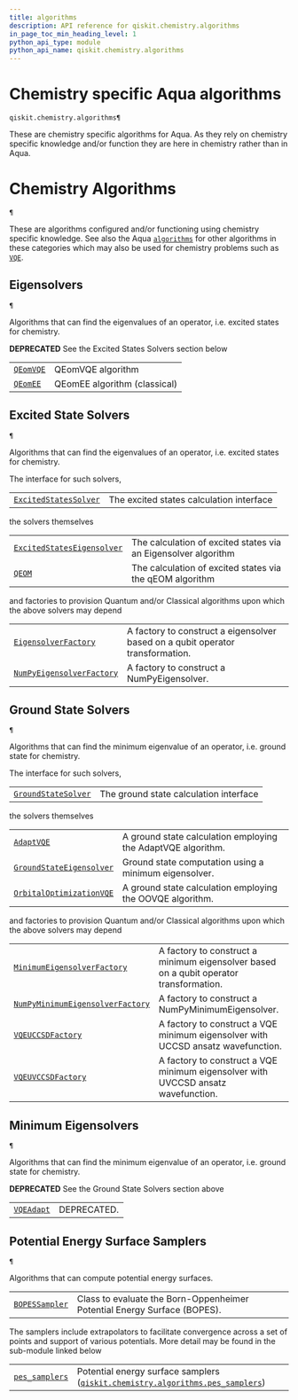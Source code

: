 ```yaml
---
title: algorithms
description: API reference for qiskit.chemistry.algorithms
in_page_toc_min_heading_level: 1
python_api_type: module
python_api_name: qiskit.chemistry.algorithms
---
```


<span id="module-qiskit.chemistry.algorithms" />

<span id="qiskit-chemistry-algorithms" />

# Chemistry specific Aqua algorithms

<span id="module-qiskit.chemistry.algorithms" />

`qiskit.chemistry.algorithms¶`

These are chemistry specific algorithms for Aqua. As they rely on chemistry specific knowledge and/or function they are here in chemistry rather than in Aqua.

# Chemistry Algorithms

<span id="module-qiskit.chemistry.algorithms" />

`¶`

These are algorithms configured and/or functioning using chemistry specific knowledge. See also the Aqua [`algorithms`](qiskit.aqua.algorithms#module-qiskit.aqua.algorithms "qiskit.aqua.algorithms") for other algorithms in these categories which may also be used for chemistry problems such as [`VQE`](qiskit.aqua.algorithms.VQE#qiskit.aqua.algorithms.VQE "qiskit.aqua.algorithms.VQE").

## Eigensolvers

<span id="module-qiskit.chemistry.algorithms" />

`¶`

Algorithms that can find the eigenvalues of an operator, i.e. excited states for chemistry.

**DEPRECATED** See the Excited States Solvers section below

|                                                                                                                            |                              |
| -------------------------------------------------------------------------------------------------------------------------- | ---------------------------- |
| [`QEomVQE`](qiskit.chemistry.algorithms.QEomVQE#qiskit.chemistry.algorithms.QEomVQE "qiskit.chemistry.algorithms.QEomVQE") | QEomVQE algorithm            |
| [`QEomEE`](qiskit.chemistry.algorithms.QEomEE#qiskit.chemistry.algorithms.QEomEE "qiskit.chemistry.algorithms.QEomEE")     | QEomEE algorithm (classical) |

## Excited State Solvers

<span id="module-qiskit.chemistry.algorithms" />

`¶`

Algorithms that can find the eigenvalues of an operator, i.e. excited states for chemistry.

The interface for such solvers,

|                                                                                                                                                                            |                                          |
| -------------------------------------------------------------------------------------------------------------------------------------------------------------------------- | ---------------------------------------- |
| [`ExcitedStatesSolver`](qiskit.chemistry.algorithms.ExcitedStatesSolver#qiskit.chemistry.algorithms.ExcitedStatesSolver "qiskit.chemistry.algorithms.ExcitedStatesSolver") | The excited states calculation interface |

the solvers themselves

|                                                                                                                                                                                                |                                                                |
| ---------------------------------------------------------------------------------------------------------------------------------------------------------------------------------------------- | -------------------------------------------------------------- |
| [`ExcitedStatesEigensolver`](qiskit.chemistry.algorithms.ExcitedStatesEigensolver#qiskit.chemistry.algorithms.ExcitedStatesEigensolver "qiskit.chemistry.algorithms.ExcitedStatesEigensolver") | The calculation of excited states via an Eigensolver algorithm |
| [`QEOM`](qiskit.chemistry.algorithms.QEOM#qiskit.chemistry.algorithms.QEOM "qiskit.chemistry.algorithms.QEOM")                                                                                 | The calculation of excited states via the qEOM algorithm       |

and factories to provision Quantum and/or Classical algorithms upon which the above solvers may depend

|                                                                                                                                                                                            |                                                                                |
| ------------------------------------------------------------------------------------------------------------------------------------------------------------------------------------------ | ------------------------------------------------------------------------------ |
| [`EigensolverFactory`](qiskit.chemistry.algorithms.EigensolverFactory#qiskit.chemistry.algorithms.EigensolverFactory "qiskit.chemistry.algorithms.EigensolverFactory")                     | A factory to construct a eigensolver based on a qubit operator transformation. |
| [`NumPyEigensolverFactory`](qiskit.chemistry.algorithms.NumPyEigensolverFactory#qiskit.chemistry.algorithms.NumPyEigensolverFactory "qiskit.chemistry.algorithms.NumPyEigensolverFactory") | A factory to construct a NumPyEigensolver.                                     |

## Ground State Solvers

<span id="module-qiskit.chemistry.algorithms" />

`¶`

Algorithms that can find the minimum eigenvalue of an operator, i.e. ground state for chemistry.

The interface for such solvers,

|                                                                                                                                                                    |                                        |
| ------------------------------------------------------------------------------------------------------------------------------------------------------------------ | -------------------------------------- |
| [`GroundStateSolver`](qiskit.chemistry.algorithms.GroundStateSolver#qiskit.chemistry.algorithms.GroundStateSolver "qiskit.chemistry.algorithms.GroundStateSolver") | The ground state calculation interface |

the solvers themselves

|                                                                                                                                                                                        |                                                              |
| -------------------------------------------------------------------------------------------------------------------------------------------------------------------------------------- | ------------------------------------------------------------ |
| [`AdaptVQE`](qiskit.chemistry.algorithms.AdaptVQE#qiskit.chemistry.algorithms.AdaptVQE "qiskit.chemistry.algorithms.AdaptVQE")                                                         | A ground state calculation employing the AdaptVQE algorithm. |
| [`GroundStateEigensolver`](qiskit.chemistry.algorithms.GroundStateEigensolver#qiskit.chemistry.algorithms.GroundStateEigensolver "qiskit.chemistry.algorithms.GroundStateEigensolver") | Ground state computation using a minimum eigensolver.        |
| [`OrbitalOptimizationVQE`](qiskit.chemistry.algorithms.OrbitalOptimizationVQE#qiskit.chemistry.algorithms.OrbitalOptimizationVQE "qiskit.chemistry.algorithms.OrbitalOptimizationVQE") | A ground state calculation employing the OOVQE algorithm.    |

and factories to provision Quantum and/or Classical algorithms upon which the above solvers may depend

|                                                                                                                                                                                                                        |                                                                                        |
| ---------------------------------------------------------------------------------------------------------------------------------------------------------------------------------------------------------------------- | -------------------------------------------------------------------------------------- |
| [`MinimumEigensolverFactory`](qiskit.chemistry.algorithms.MinimumEigensolverFactory#qiskit.chemistry.algorithms.MinimumEigensolverFactory "qiskit.chemistry.algorithms.MinimumEigensolverFactory")                     | A factory to construct a minimum eigensolver based on a qubit operator transformation. |
| [`NumPyMinimumEigensolverFactory`](qiskit.chemistry.algorithms.NumPyMinimumEigensolverFactory#qiskit.chemistry.algorithms.NumPyMinimumEigensolverFactory "qiskit.chemistry.algorithms.NumPyMinimumEigensolverFactory") | A factory to construct a NumPyMinimumEigensolver.                                      |
| [`VQEUCCSDFactory`](qiskit.chemistry.algorithms.VQEUCCSDFactory#qiskit.chemistry.algorithms.VQEUCCSDFactory "qiskit.chemistry.algorithms.VQEUCCSDFactory")                                                             | A factory to construct a VQE minimum eigensolver with UCCSD ansatz wavefunction.       |
| [`VQEUVCCSDFactory`](qiskit.chemistry.algorithms.VQEUVCCSDFactory#qiskit.chemistry.algorithms.VQEUVCCSDFactory "qiskit.chemistry.algorithms.VQEUVCCSDFactory")                                                         | A factory to construct a VQE minimum eigensolver with UVCCSD ansatz wavefunction.      |

## Minimum Eigensolvers

<span id="module-qiskit.chemistry.algorithms" />

`¶`

Algorithms that can find the minimum eigenvalue of an operator, i.e. ground state for chemistry.

**DEPRECATED** See the Ground State Solvers section above

|                                                                                                                                |             |
| ------------------------------------------------------------------------------------------------------------------------------ | ----------- |
| [`VQEAdapt`](qiskit.chemistry.algorithms.VQEAdapt#qiskit.chemistry.algorithms.VQEAdapt "qiskit.chemistry.algorithms.VQEAdapt") | DEPRECATED. |

## Potential Energy Surface Samplers

<span id="module-qiskit.chemistry.algorithms" />

`¶`

Algorithms that can compute potential energy surfaces.

|                                                                                                                                                |                                                                          |
| ---------------------------------------------------------------------------------------------------------------------------------------------- | ------------------------------------------------------------------------ |
| [`BOPESSampler`](qiskit.chemistry.algorithms.BOPESSampler#qiskit.chemistry.algorithms.BOPESSampler "qiskit.chemistry.algorithms.BOPESSampler") | Class to evaluate the Born-Oppenheimer Potential Energy Surface (BOPES). |

The samplers include extrapolators to facilitate convergence across a set of points and support of various potentials. More detail may be found in the sub-module linked below

|                                                                                                                                                       |                                                                                                                                                                                                                       |
| ----------------------------------------------------------------------------------------------------------------------------------------------------- | --------------------------------------------------------------------------------------------------------------------------------------------------------------------------------------------------------------------- |
| [`pes_samplers`](qiskit.chemistry.algorithms.pes_samplers#module-qiskit.chemistry.algorithms.pes_samplers "qiskit.chemistry.algorithms.pes_samplers") | Potential energy surface samplers ([`qiskit.chemistry.algorithms.pes_samplers`](qiskit.chemistry.algorithms.pes_samplers#module-qiskit.chemistry.algorithms.pes_samplers "qiskit.chemistry.algorithms.pes_samplers")) |

